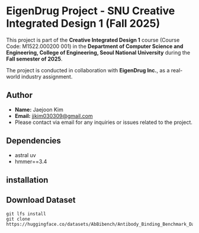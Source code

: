 # EigenDrug Project - SNU Creative Integrated Design 1 (Fall 2025)

This project is part of the **Creative Integrated Design 1** course (Course Code: M1522.000200 001) in the **Department of Computer Science and Engineering, College of Engineering, Seoul National University** during the **Fall semester of 2025**.

The project is conducted in collaboration with **EigenDrug Inc.**, as a real-world industry assignment.

## Author

- **Name:** Jaejoon Kim  
- **Email:** [jjkim030309@gmail.com](mailto:jjkim030309@gmail.com)  
- Please contact via email for any inquiries or issues related to the project.

## Dependencies

- astral uv
- hmmer==3.4

## installation


## Download Dataset

```
git lfs install
git clone https://huggingface.co/datasets/AbBibench/Antibody_Binding_Benchmark_Dataset
```
